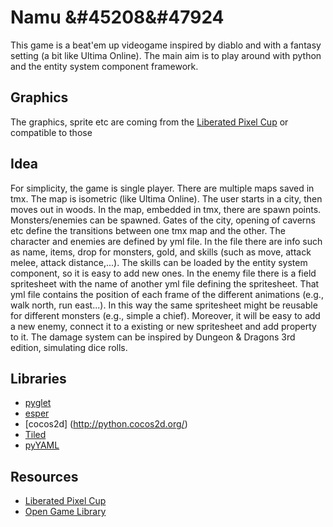 # Namu  &#45208&#47924

This game is a beat'em up videogame inspired by diablo and with a fantasy setting (a bit like Ultima Online).
The main aim is to play around with python and the entity system component framework.

## Graphics

The graphics, sprite etc are coming from the [Liberated Pixel Cup](http://lpc.opengameart.org/lpc-blog) or compatible to those


## Idea

For simplicity, the game is single player.
There are multiple maps saved in tmx.
The map is isometric (like Ultima Online).
The user starts in a city, then moves out in woods.
In the map, embedded in tmx, there are spawn points. Monsters/enemies can be spawned.
Gates of the city, opening of caverns etc define the transitions between one tmx map and the other.
The character and enemies are defined by yml file.
In the file there are info such as name, items, drop for monsters, gold, and skills (such as move, attack melee, attack distance,...). The skills can be loaded by the entity system component, so it is easy to add new ones.
In the enemy file there is a field spritesheet with the name of another yml file defining the spritesheet.
That yml file contains the position of each frame of the different animations (e.g., walk north, run east...). In this way the same spritesheet might be reusable for different monsters (e.g., simple a chief).
Moreover, it will be easy to add a new enemy, connect it to a existing or new spritesheet and add property to it.
The damage system can be inspired by Dungeon & Dragons 3rd edition, simulating dice rolls.

## Libraries

- [pyglet](https://bitbucket.org/pyglet/pyglet/wiki/Home)
- [esper](https://github.com/benmoran56/esper)
- [cocos2d] (http://python.cocos2d.org/)
- [Tiled](http://www.mapeditor.org/)
- [pyYAML](http://pyyaml.org/)

## Resources

- [Liberated Pixel Cup](http://lpc.opengameart.org/lpc-blog)
- [Open Game Library](https://opengameart.org/)